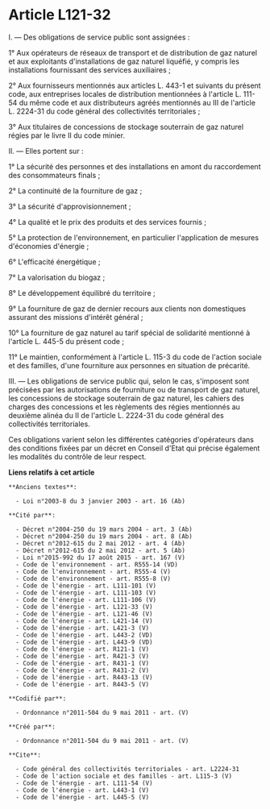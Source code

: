# Article L121-32

I. ― Des obligations de service public sont assignées : 

1° Aux opérateurs de réseaux de transport et de distribution de gaz naturel et aux exploitants d'installations de gaz naturel
liquéfié, y compris les installations fournissant des services auxiliaires ; 

2° Aux fournisseurs mentionnés aux articles L. 443-1 et suivants du présent code, aux entreprises locales de distribution
mentionnées à l'article L. 111-54 du même code et aux distributeurs agréés mentionnés au III de l'article L. 2224-31 du code
général des collectivités territoriales ; 

3° Aux titulaires de concessions de stockage souterrain de gaz naturel régies par le livre II du code minier. 

II. ― Elles portent sur : 

1° La sécurité des personnes et des installations en amont du raccordement des consommateurs finals ; 

2° La continuité de la fourniture de gaz ; 

3° La sécurité d'approvisionnement ; 

4° La qualité et le prix des produits et des services fournis ; 

5° La protection de l'environnement, en particulier l'application de mesures d'économies d'énergie ; 

6° L'efficacité énergétique ; 

7° La valorisation du biogaz ; 

8° Le développement équilibré du territoire ; 

9° La fourniture de gaz de dernier recours aux clients non domestiques assurant des missions d'intérêt général ; 

10° La fourniture de gaz naturel au tarif spécial de solidarité mentionné à l'article L. 445-5 du présent code ; 

11° Le maintien, conformément à l'article L. 115-3 du code de l'action sociale et des familles, d'une fourniture aux
personnes en situation de précarité. 

III. ― Les obligations de service public qui, selon le cas, s'imposent sont précisées par les autorisations de fourniture ou
de transport de gaz naturel, les concessions de stockage souterrain de gaz naturel, les cahiers des charges des concessions
et les règlements des régies mentionnés au deuxième alinéa du II de l'article L. 2224-31 du code général des collectivités
territoriales. 

Ces obligations varient selon les différentes catégories d'opérateurs dans des conditions fixées par un décret en Conseil
d'Etat qui précise également les modalités du contrôle de leur respect.

**Liens relatifs à cet article**

	**Anciens textes**:

	  - Loi n°2003-8 du 3 janvier 2003 - art. 16 (Ab)

	**Cité par**:

	  - Décret n°2004-250 du 19 mars 2004 - art. 3 (Ab)
	  - Décret n°2004-250 du 19 mars 2004 - art. 8 (Ab)
	  - Décret n°2012-615 du 2 mai 2012 - art. 4 (Ab)
	  - Décret n°2012-615 du 2 mai 2012 - art. 5 (Ab)
	  - Loi n°2015-992 du 17 août 2015 - art. 167 (V)
	  - Code de l'environnement - art. R555-14 (VD)
	  - Code de l'environnement - art. R555-4 (V)
	  - Code de l'environnement - art. R555-8 (V)
	  - Code de l'énergie - art. L111-101 (V)
	  - Code de l'énergie - art. L111-103 (V)
	  - Code de l'énergie - art. L111-106 (V)
	  - Code de l'énergie - art. L121-33 (V)
	  - Code de l'énergie - art. L121-46 (V)
	  - Code de l'énergie - art. L421-14 (V)
	  - Code de l'énergie - art. L421-3 (V)
	  - Code de l'énergie - art. L443-2 (VD)
	  - Code de l'énergie - art. L443-9 (VD)
	  - Code de l'énergie - art. R121-1 (V)
	  - Code de l'énergie - art. R421-3 (V)
	  - Code de l'énergie - art. R431-1 (V)
	  - Code de l'énergie - art. R431-2 (V)
	  - Code de l'énergie - art. R443-13 (V)
	  - Code de l'énergie - art. R443-5 (V)

	**Codifié par**:

	  - Ordonnance n°2011-504 du 9 mai 2011 - art. (V)

	**Créé par**:

	  - Ordonnance n°2011-504 du 9 mai 2011 - art. (V)

	**Cite**:

	  - Code général des collectivités territoriales - art. L2224-31
	  - Code de l'action sociale et des familles - art. L115-3 (V)
	  - Code de l'énergie - art. L111-54 (V)
	  - Code de l'énergie - art. L443-1 (V)
	  - Code de l'énergie - art. L445-5 (V)
